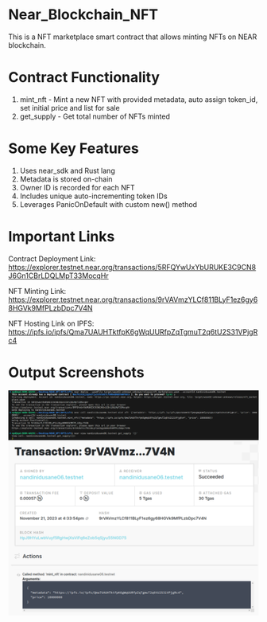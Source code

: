 # Near_Blockchain_NFT
This is a NFT marketplace smart contract that allows minting NFTs on NEAR blockchain.

# Contract Functionality
1) mint_nft - Mint a new NFT with provided metadata, auto assign token_id, set initial price and list for sale
2) get_supply - Get total number of NFTs minted

# Some Key Features
1) Uses near_sdk and Rust lang
2) Metadata is stored on-chain
3) Owner ID is recorded for each NFT
4) Includes unique auto-incrementing token IDs
5) Leverages PanicOnDefault with custom new() method

# Important Links
Contract Deployment Link: https://explorer.testnet.near.org/transactions/5RFQYwUxYbURUKE3C9CN8J6Gn1CBrLDQLMpT33MocqHr

NFT Minting Link: https://explorer.testnet.near.org/transactions/9rVAVmzYLCf811BLyF1ez6gy68HGVk9MfPLzbDpc7V4N

NFT Hosting Link on IPFS: https://ipfs.io/ipfs/Qma7UAUHTktfpK6gWqUURfpZqTgmuT2q6tU2S31VPjgRc4

# Output Screenshots
![My Image](images/1.png)
![My Image](images/2.png)
